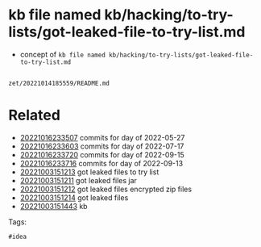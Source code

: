 # kb file named kb/hacking/to-try-lists/got-leaked-file-to-try-list.md

- concept of `kb file named kb/hacking/to-try-lists/got-leaked-file-to-try-list.md`

```
```

` zet/20221014185559/README.md `

# Related

- [20221016233507](/zet/20221016233507/README.md) commits for day of 2022-05-27
- [20221016233603](/zet/20221016233603/README.md) commits for day of 2022-07-17
- [20221016233720](/zet/20221016233720/README.md) commits for day of 2022-09-15
- [20221016233716](/zet/20221016233716/README.md) commits for day of 2022-09-13
- [20221003151213](/zet/20221003151213/README.md) got leaked files to try list
- [20221003151211](/zet/20221003151211/README.md) got leaked files jar
- [20221003151212](/zet/20221003151212/README.md) got leaked files encrypted zip files
- [20221003151214](/zet/20221003151214/README.md) got leaked files
- [20221003151443](/zet/20221003151443/README.md) kb

Tags:

    #idea

